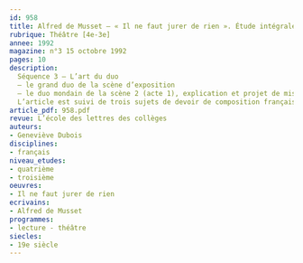 ```yaml
---
id: 958
title: Alfred de Musset – « Il ne faut jurer de rien ». Étude intégrale  (3/3)
rubrique: Théâtre [4e-3e]
annee: 1992
magazine: n°3 15 octobre 1992
pages: 10
description: 
  Séquence 3 – L’art du duo
  – le grand duo de la scène d’exposition
  – le duo mondain de la scène 2 (acte 1), explication et projet de mise en scène
  L’article est suivi de trois sujets de devoir de composition française.
article_pdf: 958.pdf
revue: L’école des lettres des collèges
auteurs:
- Geneviève Dubois
disciplines:
- français
niveau_etudes:
- quatrième
- troisième
oeuvres:
- Il ne faut jurer de rien
ecrivains:
- Alfred de Musset
programmes:
- lecture - théâtre
siecles:
- 19e siècle
---
```

